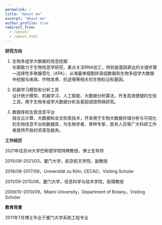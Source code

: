 ```yaml
---
permalink: /
title: "About me"
excerpt: "About me"
author_profile: true
redirect_from: 
  - /about/
  - /about.html
---
```


**研究方向**

1. 生物多组学大数据的信息挖掘  
长期致力于生物信息学研究，重点关注RNA加工，特别是基因表达的关键步骤—选择性多聚腺苷化（APA），从海量单细胞转录组数据和生物多组学大数据中挖掘与疾病、作物发育、抗逆境等相关的生物标记和基因。  
  
2. 机器学习模型和分析工具  
设计统计模型、机器学习、人工智能、大数据分析算法，开发高效便捷的生信工具，用于生物多组学大数据分析及基因调控网络研究。
  
3. 数据库和生医信息平台  
结合云计算、大数据和全文检索技术，开发用于生物大数据存储分析与可视化的生物信息平台和数据库，为生物学者、育种专家、医务人员等广大科研工作者提供开放的资源及服务。  


**工作经历**

2021年任苏州大学巴斯德学院特聘教授，博士生导师  
    
2015/09-2021/03，厦门大学，航空航天学院，副教授  
  
2016/08-2017/08，Universität zu Köln, CECAD，Visiting Scholar  
   
2011/09-2015/08，厦门大学，信息科学与技术学院，助理教授   
  
2009/10-2010/09，Miami University，Department of Botany，Visiting Scholar  

**教育背景**  
  
2011年7月博士毕业于厦门大学系统工程专业  
  
  

